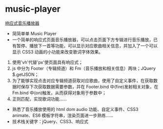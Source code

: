 # music-player
[响应式音乐播放器](https://gzygzy00.github.io/music-player/)
* 简简单单 Music Player
* 一个简单的响应式页面音乐播放器，可以点击页面下方专辑进行音乐播放，已有暂停、播放下一首等功能，可以显示对应歌曲相关信息，并加入了一个可以显示 CSS3 动画的小功能来改变歌词字体效果。
1. 使用'vh'代替'px'使页面具有响应式；
2. js 中分为 Footer（专辑频道）和 Fm（音乐播放和相关信息）两块；JQuery $.getJSON；
3. 为了能够实现点击对应专辑频道获取对应歌曲，使用了自定义事件，在获取数据时保存下次获取数据需要参数，并在 Footer.bind 中(fire)发射相关对象，在Fm.bind 中(on)触发，从而获得对象用于参数中；
4. 正则匹配，实现歌词功能……
* 熟悉了音乐播放使用的 html dom audio 功能、自定义事件、CSS3 animate、ES6 模板字符串，渲染页面进一步熟练……
* 技术栈关键字：jQuery、CSS3、响应式
